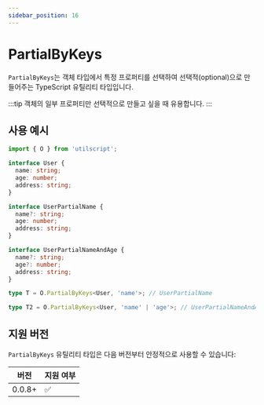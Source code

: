 ```yaml
---
sidebar_position: 16
---
```


# PartialByKeys

`PartialByKeys`는 객체 타입에서 특정 프로퍼티를 선택하여 선택적(optional)으로 만들어주는 TypeScript 유틸리티 타입입니다.

:::tip
객체의 일부 프로퍼티만 선택적으로 만들고 싶을 때 유용합니다.
:::

## 사용 예시

```ts
import { O } from 'utilscript';

interface User {
  name: string;
  age: number;
  address: string;
}

interface UserPartialName {
  name?: string;
  age: number;
  address: string;
}

interface UserPartialNameAndAge {
  name?: string;
  age?: number;
  address: string;
}

type T = O.PartialByKeys<User, 'name'>; // UserPartialName

type T2 = O.PartialByKeys<User, 'name' | 'age'>; // UserPartialNameAndAge
```

## 지원 버전

`PartialByKeys` 유틸리티 타입은 다음 버전부터 안정적으로 사용할 수 있습니다:

| 버전   | 지원 여부 |
| ------ | --------- |
| 0.0.8+ | ✅        |
